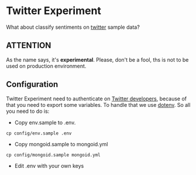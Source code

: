 Twitter Experiment
==================

What about classify sentiments on [twitter][twitter] sample data?

__ATTENTION__
-------------

As the name says, it's __experimental__. Please, don't be a fool, ths is not
to be used on production environment.


Configuration
-------------

Twitter Experiment need to authenticate on [Twitter developers][dev-twitter],
because of that you need to export some variables. To handle that we use
[dotenv][dotenv]. So all you need to do is:
 - Copy env.sample to .env.

 ```
 cp config/env.sample .env
 ```
 - Copy mongoid.sample to mongoid.yml

 ```
 cp config/mongoid.sample mongoid.yml
 ```
 - Edit .env with your own keys



[twitter]: http://twitter.com
[dev-twitter]: https://dev.twitter.com/
[dotenv]: https://github.com/bkeepers/dotenv

